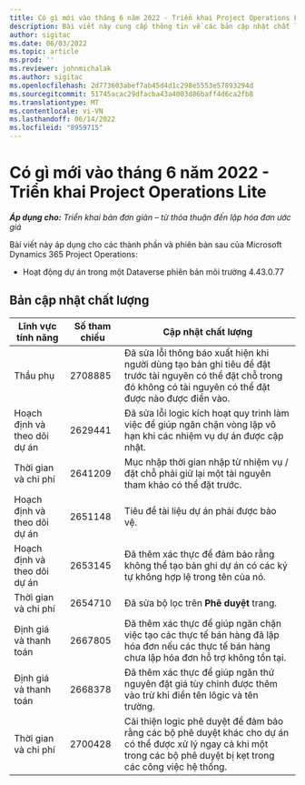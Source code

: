 ```yaml
---
title: Có gì mới vào tháng 6 năm 2022 - Triển khai Project Operations Lite
description: Bài viết này cung cấp thông tin về các bản cập nhật chất lượng có sẵn trong bản phát hành tháng 6 năm 2022 của Microsoft Dynamics 365 Project Operations triển khai lite.
author: sigitac
ms.date: 06/03/2022
ms.topic: article
ms.prod: ''
ms.reviewer: johnmichalak
ms.author: sigitac
ms.openlocfilehash: 2d773603abef7ab45d4d1c298e5553e57893294d
ms.sourcegitcommit: 51745acac29dfacba43a4003d86baff4d6ca2fb8
ms.translationtype: MT
ms.contentlocale: vi-VN
ms.lasthandoff: 06/14/2022
ms.locfileid: "8959715"
---
```

# <a name="whats-new-june-2022---project-operations-lite-deployment"></a>Có gì mới vào tháng 6 năm 2022 - Triển khai Project Operations Lite

_**Áp dụng cho:** Triển khai bản đơn giản – từ thỏa thuận đến lập hóa đơn ước giá_

Bài viết này áp dụng cho các thành phần và phiên bản sau của Microsoft Dynamics 365 Project Operations:

- Hoạt động dự án trong một Dataverse phiên bản môi trường 4.43.0.77

## <a name="quality-updates"></a>Bản cập nhật chất lượng

| Lĩnh vực tính năng | Số tham chiếu | Cập nhật chất lượng |
| --- | --- | --- |
| Thầu phụ | 2708885 | Đã sửa lỗi thông báo xuất hiện khi người dùng tạo bản ghi tiêu đề đặt trước tài nguyên có thể đặt chỗ trong đó không có tài nguyên có thể đặt được nào được điền vào. |
| Hoạch định và theo dõi dự án | 2629441 | Đã sửa lỗi logic kích hoạt quy trình làm việc để giúp ngăn chặn vòng lặp vô hạn khi các nhiệm vụ dự án được cập nhật. |
| Thời gian và chi phí | 2641209 | Mục nhập thời gian nhập từ nhiệm vụ / đặt chỗ phải giữ lại một tài nguyên tham khảo có thể đặt trước. |
| Hoạch định và theo dõi dự án | 2651148 | Tiêu đề tài liệu dự án phải được bảo vệ.|
| Hoạch định và theo dõi dự án | 2653145 | Đã thêm xác thực để đảm bảo rằng không thể tạo bản ghi dự án có các ký tự không hợp lệ trong tên của nó. |
| Thời gian và chi phí | 2654710 | Đã sửa bộ lọc trên **Phê duyệt** trang. |
| Định giá và thanh toán | 2667805 | Đã thêm xác thực để giúp ngăn chặn việc tạo các thực tế bán hàng đã lập hóa đơn nếu các thực tế bán hàng chưa lập hóa đơn hỗ trợ không tồn tại. |
| Định giá và thanh toán | 2668378 | Đã thêm xác thực để giúp ngăn thứ nguyên đặt giá tùy chỉnh được thêm vào trừ khi điền tên lôgic và tên trường. |
| Thời gian và chi phí | 2700428 | Cải thiện logic phê duyệt để đảm bảo rằng các bộ phê duyệt khác cho dự án có thể được xử lý ngay cả khi một trong các bộ phê duyệt bị kẹt trong các công việc hệ thống. |
